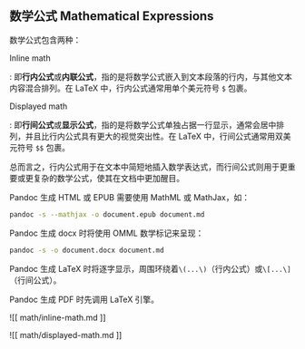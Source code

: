 ## 数学公式 Mathematical Expressions

数学公式包含两种：

Inline math

: 即**行内公式**或**内联公式**，指的是将数学公式嵌入到文本段落的行内，与其他文本内容混合排列。在 LaTeX 中，行内公式通常用单个美元符号 `$` 包裹。

Displayed math

: 即**行间公式**或**显示公式**，指的是将数学公式单独占据一行显示，通常会居中排列，并且比行内公式具有更大的视觉突出性。在 LaTeX 中，行间公式通常用双美元符号 `$$` 包裹。

总而言之，行内公式用于在文本中简短地插入数学表达式，而行间公式则用于更重要或更复杂的数学公式，使其在文档中更加醒目。

Pandoc 生成 HTML 或 EPUB 需要使用 MathML 或 MathJax，如：

```bash
pandoc -s --mathjax -o document.epub document.md
```

Pandoc 生成 docx 时将使用 OMML 数学标记来呈现：

```bash
pandoc -s -o document.docx document.md
```

Pandoc 生成 LaTeX 时将逐字显示，周围环绕着`\(...\)`（行内公式）或`\[...\]`（行间公式）。

Pandoc 生成 PDF 时先调用 LaTeX 引擎。

![[ math/inline-math.md ]]

![[ math/displayed-math.md ]]